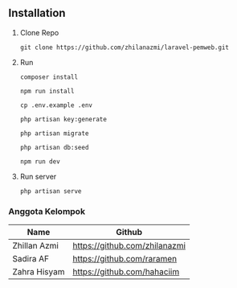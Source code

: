 
## Installation
1. Clone Repo
    ```console
    git clone https://github.com/zhilanazmi/laravel-pemweb.git
    ```

2. Run
   ```console
   composer install
   ```
   ```console
   npm run install
   ```
   ```console
   cp .env.example .env 
   ```
   ```console
   php artisan key:generate
   ```
   ```console
   php artisan migrate
   ```
   ```console
   php artisan db:seed
   ```
   ```console
   npm run dev
   ```

3. Run server
   ```console
   php artisan serve
   ```

### Anggota Kelompok
|    Name      |                 Github 		      		  |
| ----------   | ---------------------------------------------|
| Zhillan Azmi | https://github.com/zhilanazmi		          | 
| Sadira AF    | https://github.com/raramen		              |
| Zahra Hisyam | https://github.com/hahaciim                  |
